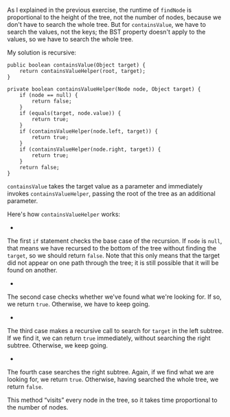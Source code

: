 As I explained in the previous exercise, the runtime of `findNode` is proportional to the height of the tree, not the number of nodes, because we don't have to search the whole tree. But for `containsValue`, we have to search the values, not the keys; the BST property doesn't apply to the values, so we have to search the whole tree.


My solution is recursive:

```code
public boolean containsValue(Object target) {
    return containsValueHelper(root, target);
}

private boolean containsValueHelper(Node node, Object target) {
    if (node == null) {
        return false;
    }
    if (equals(target, node.value)) {
        return true;
    }
    if (containsValueHelper(node.left, target)) {
        return true;
    }
    if (containsValueHelper(node.right, target)) {
        return true;
    }
    return false;
}
```

`containsValue` takes the target value as a parameter and immediately invokes `containsValueHelper`, passing the root of the tree as an additional parameter.


Here's how `containsValueHelper` works:



* 
The first `if` statement checks the base case of the recursion.
If `node` is `null`, that means we have recursed to the
bottom of the tree without finding the `target`, so we should
return `false`. Note that this only means that the target did
not appear on one path through the tree; it is still possible that it
will be found on another.

* 
The second case checks whether we've found what we're looking for. If
so, we return `true`. Otherwise, we have to keep going.

* 
The third case makes a recursive call to search for `target` in
the left subtree. If we find it, we can return `true`
immediately, without searching the right subtree. Otherwise, we keep
going.

* 
The fourth case searches the right subtree. Again, if we find what we
are looking for, we return `true`. Otherwise, having searched
the whole tree, we return `false`.


This method “visits” every node in the tree, so it takes time proportional to the number of nodes.
